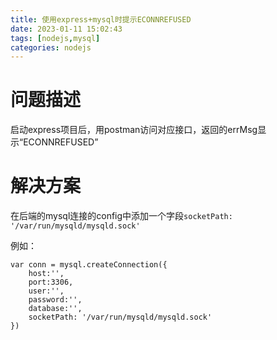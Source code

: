 ```yaml
---
title: 使用express+mysql时提示ECONNREFUSED
date: 2023-01-11 15:02:43
tags: [nodejs,mysql]
categories: nodejs
---
```


# 问题描述

启动express项目后，用postman访问对应接口，返回的errMsg显示“ECONNREFUSED”

# 解决方案

在后端的mysql连接的config中添加一个字段`socketPath: '/var/run/mysqld/mysqld.sock'`

例如：

```
var conn = mysql.createConnection({
    host:'',
    port:3306,
    user:'',
    password:'',
    database:'',
    socketPath: '/var/run/mysqld/mysqld.sock'
})
```

